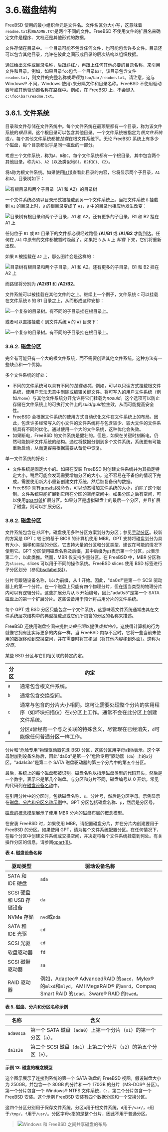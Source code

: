 # 3.6.磁盘结构

FreeBSD 使用的最小组织单元是文件名。文件名区分大小写，这意味着`readme.txt`和`README.TXT`是两个不同的文件。FreeBSD 不使用文件的扩展名来确定文件是程序、文档还是其他形式的数据。

文件存储在目录中。一个目录可能不包含任何文件，也可能包含许多文件。目录还可以包含其他目录，允许在彼此之间形成目录的层次结构以组织数据。

通过给出文件或目录名称，后跟斜杠`/`，再跟上任何其他必要的目录名称，来引用文件和目录。例如，如果目录`foo`包含一个目录`bar`，该目录包含文件`readme.txt`，则文件的完整名称或*路径*为`foo/bar/readme.txt`。请注意，这与 Windows® 不同，Windows 使用`\`来分隔文件和目录名称。FreeBSD 不使用驱动器号或其他驱动器名称在路径中。例如，在 FreeBSD 上，不会键入`c:\foo\bar\readme.txt`。

## 3.6.1. 文件系统

目录和文件存储在文件系统中。每个文件系统在最顶层都有一个目录，称为该文件系统的*根目录*。这个根目录可以包含其他目录。一个文件系统被指定为*根文件系统*或`/`。每个其他文件系统都被*挂载*在根文件系统下。无论 FreeBSD 系统上有多少个磁盘，每个目录都似乎是同一磁盘的一部分。

考虑三个文件系统，称为`A`、`B`和`C`。每个文件系统都有一个根目录，其中包含两个其他目录，称为`A1`、`A2`（以及类似地`B1`、`B2`和`C1`、`C2`）。

将`A`称为根文件系统。如果使用[ls(1)](https://man.freebsd.org/cgi/man.cgi?query=ls&sektion=1&format=html)查看此目录的内容，它将显示两个子目录，`A1`和`A2`。目录树如下：

![有根目录和两个子目录（A1 和 A2）的目录树](../.gitbook/assets/example-dir1.png)

一个文件系统必须以目录形式被挂载到另一个文件系统上。当把文件系统 `B` 挂载到 `A1` 的目录上时，`B` 的根目录变成了 `A1`，`B` 中的目录也相应地发生改变：

![目录树有根目录和两个子目录，A1 和 A2。还有更多的子目录，B1 和 B2 挂在 A1 上](../.gitbook/assets/example-dir2.png)

任何位于 `B1` 或 `B2` 目录下的文件都必须经过路径 **/A1/B1** 或 **/A1/B2** 才能到达。任何在 `/A1` 中原有的文件都被暂时隐藏了。如果把 `B` 从 `A` 上 _卸载_ 下来，它们将重新出现。

如果 `B` 被挂载在 `A2` 上，那么图片会是这样的：

![目录树有根目录和两个子目录，A1 和 A2。还有更多的子目录，B1 和 B2 挂在 A2 上](../.gitbook/assets/example-dir3.png)

而路径将分别为 **/A2/B1** 和 **/A2/B2**。

文件系统可以被挂载在其他文件的之上。继续上一个例子，文件系统 `C` 可以挂载在文件系统 `B` 的 B1 目录之上，从而形成这种安排：

![一个复杂的目录树。有不同的子目录挂在根目录上。](../.gitbook/assets/example-dir4.png)

或者可以直接挂载 `C` 到文件系统 `A` 的 `A1` 目录下：

![一个复杂的目录树。有不同的子目录挂在根目录上。](../.gitbook/assets/example-dir5.png)

### 3.6.2. 磁盘分区

完全有可能只有一个大的根文件系统，而不需要创建其他文件系统。这种方法有一些缺点和一个优势。

多个文件系统的好处：

- 不同的文件系统可以具有不同的*挂载选项*。例如，可以以只读方式挂载根文件系统，使用户无法无意中删除或编辑关键文件。将可写入的用户文件系统（例如`/home`）与其他文件系统分开允许将它们挂载为*nosuid*。这个选项可以防止存储在文件系统上的可执行文件上的*suid*/*guid*位生效，从而可能提高安全性。
- FreeBSD 会根据文件系统的使用方式自动优化文件在文件系统上的布局。因此，包含许多经常写入的小文件的文件系统将与包含较少、较大文件的文件系统具有不同的优化。通过使用一个大的文件系统，这种优化会失效。
- 如果断电，FreeBSD 的文件系统是健壮的。但是，如果在关键时刻断电，仍然可能损坏文件系统的结构。通过将数据分割到多个文件系统，系统更有可能重新启动，从而更容易根据需要从备份中恢复。

单一文件系统的好处：

- 文件系统是固定大小的。如果在安装 FreeBSD 时创建文件系统并为其指定特定大小，稍后可能会发现需要增加分区的大小。这不容易在不备份的情况下完成，需要使用新大小重新创建文件系统，然后恢复备份的数据。
- FreeBSD 具有[growfs(8)](https://man.freebsd.org/cgi/man.cgi?query=growfs&sektion=8&format=html)命令，可以动态增加文件系统的大小，消除了这个限制。文件系统只能扩展到它所在分区的空闲空间中。如果分区之后有空间，可以使用[gpart(8)](https://man.freebsd.org/cgi/man.cgi?query=gpart&sektion=8&format=html)扩展分区。如果分区是虚拟磁盘上的最后一个分区，并且扩展了磁盘，则可以扩展分区。

### 3.6.2. 磁盘分区

文件系统包含在*分区*中。磁盘使用多种分区方案划分为分区；参见[手动分区](https://docs.freebsd.org/en/books/handbook/book/#bsdinstall-part-manual)。较新的方案是 GPT；较旧的基于 BIOS 的计算机使用 MBR。GPT 支持将磁盘划分为具有大小、偏移和类型的分区。它支持大量的分区和分区类型，建议在可能的情况下使用它。GPT 分区使用磁盘名称及后缀，其中后缀为`p1`表示第一个分区，`p2`表示第二个，以此类推。然而，MBR 仅支持少量分区。在 FreeBSD 中，MBR 分区称为`slices`。slices 可以用于不同的操作系统。FreeBSD slices 使用 BSD 标签进行子分区划分（参见[bsdlabel(8)](https://man.freebsd.org/cgi/man.cgi?query=bsdlabel&sektion=8&format=html)）。

分片号跟随设备名称，以`s`为前缀，从 1 开始。因此，"da0*s1*"是第一个 SCSI 驱动器上的第一个分片。在一个磁盘上只能有四个物理分片，但在适当类型的物理分片内可以有逻辑分片。这些扩展分片从 5 开始编号，因此"ada0*s5*"是第一个 SATA 磁盘上的第一个扩展分片。这些设备用于预计将占用分片的文件系统。

每个 GPT 或 BSD 分区只能包含一个文件系统，这意味着文件系统通常由其在文件系统层次结构中的典型挂载点或它们所包含的分区的名称来描述。

FreeBSD 还使用磁盘空间来提供*交换空间*以提供*虚拟内存*。这使得计算机的行为就像它拥有比实际更多的内存一样。当 FreeBSD 内存不足时，它将一些当前未使用的数据移动到交换空间，并在需要时将其移回（将其他内容移到外面）。这称为*分页*。

某些 BSD 分区与它们相关联的特定约定。

| 分区 | 约定                     |
| ---- | ------------------ |
| `a`  | 通常包含根文件系统。     |
| `b`  | 通常包含交换空间。       |
| `c`  | 通常与包含的分片大小相同。这可让需要处理整个分片的实用程序（如坏块扫描仪）在`c`分区上工作。通常不会在此分区上创建文件系统。 |
| `d`  | 分区`d`曾经有一个与之关联的特殊含义，尽管现在已经消失，`d`可能像任何普通分区一样工作。      |

分片和“危险专用”物理驱动器包含 BSD 分区，这些分区用字母`a`到`h`表示。这个字母附加到设备名称后，因此"da0*a*"是第一个“危险专用”驱动器（`da`）上的`a`分区。"ada1s3*e*"是第二个 SATA 磁盘驱动器的第三个分片中的第五个分区。

最后，系统上的每个磁盘都被识别。磁盘名称以指示磁盘类型的代码开头，然后是一个数字，表示它是第几个磁盘。与分区和分片不同，磁盘编号从 0 开始。常见的代码列在[磁盘设备名称](https://docs.freebsd.org/en/books/handbook/book/#disks-naming)中。

在引用分片中的分区时，包括磁盘名称、`s`、分片号，然后是分区字母。示例显示在[磁盘、分片和分区名称示例](https://docs.freebsd.org/en/books/handbook/book/#basics-disk-slice-part)中。GPT 分区包括磁盘名称、`p`，然后是分区号。

[磁盘的概念模型](https://docs.freebsd.org/en/books/handbook/book/#basics-concept-disk-model)展示了使用 MBR 分片的磁盘布局的概念模型。

在安装 FreeBSD 时，如果使用 MBR，请配置磁盘分片，并在分片内创建要用于 FreeBSD 的分区。如果使用 GPT，请为每个文件系统配置分区。在任何情况下，在每个分区中创建文件系统或交换空间，并决定将每个文件系统挂载到何处。有关操作分区的信息，请参阅[gpart(8)](https://man.freebsd.org/cgi/man.cgi?query=gpart&sektion=8&format=html)。

**表 4. 磁盘设备名称**

| 驱动类型                 | 驱动设备名称 |
| ------------------------ | -------------- |
| SATA 和 IDE 硬盘         | `ada`        |
| SCSI 硬盘和 USB 存储设备 | `da`         |
| NVMe 存储                | `nvd`或`nda` |
| SATA 和 IDE 光驱         | `cd`         |
| SCSI 光驱                | `cd`         |
| 软盘驱动器               | `fd`         |
| SCSI 磁带驱动器          | `sa`         |
| RAID 驱动器              | 例如，Adaptec® AdvancedRAID 的`aacd`，Mylex® 的`mlxd`和`mlyd`，AMI MegaRAID® 的`amrd`，Compaq Smart RAID 的`idad`，3ware® RAID 的`twed`。 |

**表 5. 磁盘、分片和分区名称示例**

| 名称      | 含义                                                                |
| --------- | ------------------------------------------------------------------- |
| `ada0s1a` | 第一个 SATA 磁盘（`ada0`）上第一个分片（`s1`）的第一个分区（`a`）。 |
| `da1s2e`  | 第二个 SCSI 磁盘（`da1`）上第二个分片（`s2`）的第五个分区（`e`）。  |

**示例 13. 磁盘的概念模型**

这个图示展示了连接到系统的第一个 SATA 磁盘的 FreeBSD 视图。假设磁盘大小为 250GB，并包含一个 80GB 的分片和一个 170GB 的分片（MS-DOS® 分区）。第一个分片包含一个 Windows® NTFS 文件系统，`C:`，第二个分片包含一个 FreeBSD 安装。这个示例 FreeBSD 安装有四个数据分区和一个交换分区。

这四个分区分别用于保存文件系统。分区`a`用于根文件系统，`d`用于`/var/`，`e`用于`/tmp/`，`f`用于`/usr/`。分区字母`c`指的是整个分片，因此不用于普通分区。

> ![Windows 和 FreeBSD 之间共享磁盘的布局](../.gitbook/assets/disk-layout.png)
